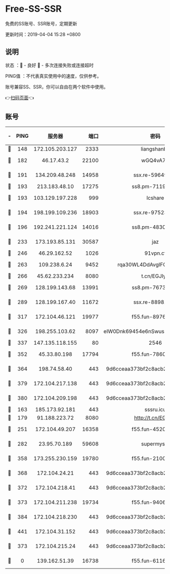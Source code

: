 # Free-SS-SSR

免费的SS账号、SSR账号，定期更新

更新时间：2019-04-04 15:28 +0800

## 说明

状态     ：🙂 - 良好 🙁 - 多次连接失败或连接超时

PING值   ：不代表真实使用中的速度，仅供参考。

账号兼容SS、SSR，你可以自由在两个软件中使用。

👉[扫码页面](https://liesauer.github.io/Free-SS-SSR/)👈

## 账号

|-|PING|服务器|端口|密码|加密方式|区域|
|:----:|:----:|:-----:|-----:|:----:|:----:|:----:|
|🙂|148|172.105.203.127|2333|liangshanbo|chacha20|JP|
|🙂|182|46.17.43.2|22100|wGQ4vA7D|aes-256-gcm|RU|
|🙂|191|134.209.48.248|14958|ssx.re-59649668|aes-256-cfb|US|
|🙂|193|213.183.48.10|17275|ss8.pm-71196894|rc4-md5|RU|
|🙂|193|103.129.197.228|999|lcshare|aes-256-cfb|US|
|🙂|194|198.199.109.236|18903|ssx.re-97523420|aes-256-cfb|US|
|🙂|196|192.241.221.124|14016|ss8.pm-48308241|aes-256-cfb|US|
|🙂|233|173.193.85.131|30587|jaz|aes-256-cfb|US|
|🙂|246|46.29.162.52|1026|91vpn.cf|rc4-md5|RU|
|🙂|263|109.238.6.24|9452|rqa30WL4DdAvgIFG6Fs3znzTa|aes-256-cfb|FR|
|🙂|266|45.62.233.234|8080|t.cn/EGJIyrl|rc4-md5|CA|
|🙂|269|128.199.143.68|13991|ss8.pm-76732663|aes-256-cfb|SG|
|🙂|289|128.199.167.40|11672|ssx.re-88981632|aes-256-cfb|SG|
|🙂|317|172.104.46.121|19977|f55.fun-89761630|aes-256-cfb|SG|
|🙂|326|198.255.103.62|8097|eIW0Dnk69454e6nSwuspv9DmS201tQ0D|aes-256-cfb|US|
|🙂|337|147.135.118.155|80|2546|chacha20|US|
|🙂|352|45.33.80.198|17794|f55.fun-78601167|aes-256-cfb|US|
|🙂|364|198.74.58.40|443|9d6cceaa373bf2c8acb22e60b6a58be6|aes-256-cfb|US|
|🙂|379|172.104.217.138|443|9d6cceaa373bf2c8acb22e60b6a58be6|aes-256-cfb|US|
|🙂|380|172.104.209.198|443|9d6cceaa373bf2c8acb22e60b6a58be6|aes-256-cfb|US|
|🙂|163|185.173.92.181|443|sssru.icu|rc4-md5|RU|
|🙂|179|91.188.223.72|8080|http://t.cn/EGJIyrl|rc4-md5|RU|
|🙂|251|172.104.49.207|16358|f55.fun-45202305|aes-256-cfb|SG|
|🙂|282|23.95.70.189|59608|supermyssr|chacha20-ietf|US|
|🙂|358|173.255.230.159|19780|f55.fun-21003083|aes-256-cfb|US|
|🙂|368|172.104.24.21|443|9d6cceaa373bf2c8acb22e60b6a58be6|aes-256-cfb|US|
|🙂|372|172.104.218.41|443|9d6cceaa373bf2c8acb22e60b6a58be6|aes-256-cfb|US|
|🙂|373|172.104.211.238|19734|f55.fun-94065686|aes-256-cfb|US|
|🙂|384|172.104.218.230|443|9d6cceaa373bf2c8acb22e60b6a58be6|aes-256-cfb|US|
|🙂|441|172.104.31.152|443|9d6cceaa373bf2c8acb22e60b6a58be6|aes-256-cfb|US|
|🙁|373|172.104.215.24|443|9d6cceaa373bf2c8acb22e60b6a58be6|aes-256-cfb|US|
|🙁|0|139.162.51.39|16738|f55.fun-61163732|aes-256-cfb|SG|
